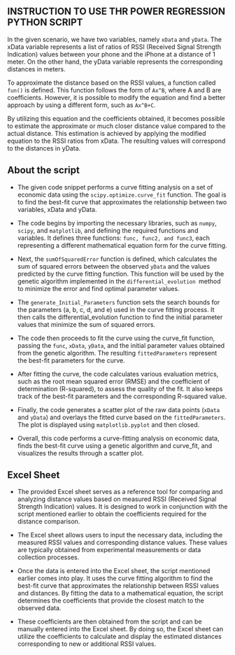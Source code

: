 ## INSTRUCTION TO USE THR POWER REGRESSION PYTHON SCRIPT

In the given scenario, we have two variables, namely `xData` and `yData`. The xData variable represents a list of ratios of RSSI (Received Signal Strength Indication) values between your phone and the iPhone at a distance of 1 meter. On the other hand, the yData variable represents the corresponding distances in meters.

To approximate the distance based on the RSSI values, a function called `fun()` is defined. This function follows the form of `Ax^B`, where A and B are coefficients. However, it is possible to modify the equation and find a better approach by using a different form, such as `Ax^B+C`.

By utilizing this equation and the coefficients obtained, it becomes possible to estimate the approximate or much closer distance value compared to the actual distance. This estimation is achieved by applying the modified equation to the RSSI ratios from xData. The resulting values will correspond to the distances in yData.


## About the script

 - The given code snippet performs a curve fitting analysis on a set of economic data using the `scipy.optimize.curve_fit` function. The goal is to find the best-fit curve that approximates the relationship between two variables, xData and yData.

 - The code begins by importing the necessary libraries, such as `numpy`, `scipy`, and `matplotlib`, and defining the required functions and variables. It defines three functions: `func, func2, and func3`, each representing a different mathematical equation form for the curve fitting.

 - Next, the `sumOfSquaredError` function is defined, which calculates the sum of squared errors between the observed `yData` and the values predicted by the curve fitting function. This function will be used by the genetic algorithm implemented in the `differential_evolution `method to minimize the error and find optimal parameter values.

 - The `generate_Initial_Parameters` function sets the search bounds for the parameters (a, b, c, d, and e) used in the curve fitting process. It then calls the differential_evolution function to find the initial parameter values that minimize the sum of squared errors.

 - The code then proceeds to fit the curve using the curve_fit function, passing the `func`, `xData`, `yData`, and the initial parameter values obtained from the genetic algorithm. The resulting `fittedParameters` represent the best-fit parameters for the curve.

 - After fitting the curve, the code calculates various evaluation metrics, such as the root mean squared error (RMSE) and the coefficient of determination (R-squared), to assess the quality of the fit. It also keeps track of the best-fit parameters and the corresponding R-squared value.

 - Finally, the code generates a scatter plot of the raw data points (`xData` and `yData`) and overlays the fitted curve based on the `fittedParameters`. The plot is displayed using `matplotlib.pyplot` and then closed.

 - Overall, this code performs a curve-fitting analysis on economic data, finds the best-fit curve using a genetic algorithm and curve_fit, and visualizes the results through a scatter plot. 

## Excel Sheet

- The provided Excel sheet serves as a reference tool for comparing and analyzing distance values based on measured RSSI (Received Signal Strength Indication) values. It is designed to work in conjunction with the script mentioned earlier to obtain the coefficients required for the distance comparison.

 - The Excel sheet allows users to input the necessary data, including the measured RSSI values and corresponding distance values. These values are typically obtained from experimental measurements or data collection processes.

 - Once the data is entered into the Excel sheet, the script mentioned earlier comes into play. It uses the curve fitting algorithm to find the best-fit curve that approximates the relationship between RSSI values and distances. By fitting the data to a mathematical equation, the script determines the coefficients that provide the closest match to the observed data.

 - These coefficients are then obtained from the script and can be manually entered into the Excel sheet. By doing so, the Excel sheet can utilize the coefficients to calculate and display the estimated distances corresponding to new or additional RSSI values.
